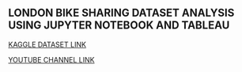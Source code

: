 ## LONDON BIKE SHARING DATASET ANALYSIS USING JUPYTER NOTEBOOK AND TABLEAU

[KAGGLE DATASET LINK](https://www.kaggle.com/datasets/hmavrodiev/london-bike-sharing-dataset)

[YOUTUBE CHANNEL LINK](https://www.youtube.com/watch?v=nl9eZl1IOKI)
 
 
